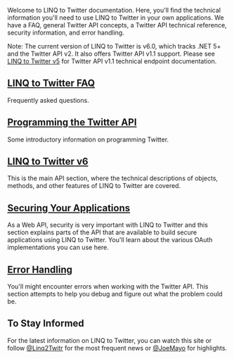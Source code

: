 Welcome to LINQ to Twitter documentation. Here, you'll find the technical information you'll need to use LINQ to Twitter in your own applications. We have a FAQ, general Twitter API concepts, a Twitter API technical reference, security information, and error handling.

Note: The current version of LINQ to Twitter is v6.0, which tracks .NET 5+ and the Twitter API v2. It also offers Twitter API v1.1 support. Please see [LINQ to Twitter v5](LINQ-to-Twitter-v5.md) for Twitter API v1.1 technical endpoint documentation.

## [LINQ to Twitter FAQ](LINQ-to-Twitter-FAQ.md)

Frequently asked questions.

## [Programming the Twitter API](Programming-the-Twitter-API.md)

Some introductory information on programming Twitter.

## [LINQ to Twitter v6](LINQ-to-Twitter-v6.md)

This is the main API section, where the technical descriptions of objects, methods, and other features of LINQ to Twitter are covered.

## [Securing Your Applications](Securing-Your-Applications.md)
As a Web API, security is very important with LINQ to Twitter and this section explains parts of the API that are available to build secure applications using LINQ to Twitter. You'll learn about the various OAuth implementations you can use here.

## [Error Handling](Error-Handling.md)

You'll might encounter errors when working with the Twitter API. This section attempts to help you debug and figure out what the problem could be.

## To Stay Informed

For the latest information on LINQ to Twitter, you can watch this site or follow [@Linq2Twitr](https://twitter.com/Linq2Twitr) for the most frequent news or [@JoeMayo](https://twitter.com/JoeMayo) for highlights.
